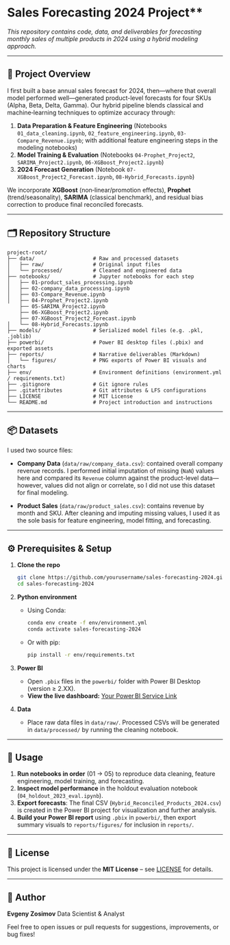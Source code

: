 # Sales Forecasting 2024 Project**

*This repository contains code, data, and deliverables for forecasting monthly sales of multiple products in 2024 using a hybrid modeling approach.*

---

## 📄 Project Overview

I first built a base annual sales forecast for 2024, then—where that overall model performed well—generated product-level forecasts for four SKUs (Alpha, Beta, Delta, Gamma). Our hybrid pipeline blends classical and machine‑learning techniques to optimize accuracy through:

1. **Data Preparation & Feature Engineering** (Notebooks `01_data_cleaning.ipynb`, `02_feature_engineering.ipynb`, `03-Compare_Revenue.ipynb`; with additional feature engineering steps in the modeling notebooks)
2. **Model Training & Evaluation** (Notebooks `04-Prophet_Project2`, `SARIMA_Project2.ipynb`, `06-XGBoost_Project2.ipynb`)
3. **2024 Forecast Generation** (Notebook `07-XGBoost_Project2_Forecast.ipynb`, `08-Hybrid_Forecasts.ipynb`)

We incorporate **XGBoost** (non‑linear/promotion effects), **Prophet** (trend/seasonality), **SARIMA** (classical benchmark), and residual bias correction to produce final reconciled forecasts.

---

## 🗂️ Repository Structure

```
project-root/
├── data/                   # Raw and processed datasets
│   ├── raw/                # Original input files
│   └── processed/          # Cleaned and engineered data
├── notebooks/              # Jupyter notebooks for each step
│   ├── 01-product_sales_processing.ipynb
│   ├── 02-company_data_processing.ipynb
│   ├── 03-Compare_Revenue.ipynb
│   ├── 04-Prophet_Project2.ipynb
    ├── 05-SARIMA_Project2.ipynb
    ├── 06-XGBoost_Project2.ipynb
    ├── 07-XGBoost_Project2_Forecast.ipynb
│   └── 08-Hybrid_Forecasts.ipynb
├── models/                 # Serialized model files (e.g. .pkl, .joblib)
├── powerbi/                # Power BI desktop files (.pbix) and exported assets
├── reports/                # Narrative deliverables (Markdown)
│   └── figures/            # PNG exports of Power BI visuals and charts
├── env/                    # Environment definitions (environment.yml / requirements.txt)
├── .gitignore              # Git ignore rules
├── .gitattributes          # Git attributes & LFS configurations
├── LICENSE                 # MIT License
└── README.md               # Project introduction and instructions
```

---

## 📦 Datasets

I used two source files:

* **Company Data** (`data/raw/company_data.csv`): contained overall company revenue records. I performed initial imputation of missing (`NaN`) values here and compared its `Revenue` column against the product-level data—however, values did not align or correlate, so I did not use this dataset for final modeling.

* **Product Sales** (`data/raw/product_sales.csv`): contains revenue by month and SKU. After cleaning and imputing missing values, I used it as the sole basis for feature engineering, model fitting, and forecasting.

---

## ⚙️ Prerequisites & Setup

1. **Clone the repo**

   ```bash
   git clone https://github.com/yourusername/sales-forecasting-2024.git
   cd sales-forecasting-2024
   ```

2. **Python environment**

   * Using Conda:

     ```bash
     conda env create -f env/environment.yml
     conda activate sales-forecasting-2024
     ```
   * Or with pip:

     ```bash
     pip install -r env/requirements.txt
     ```

3. **Power BI**

   * Open `.pbix` files in the `powerbi/` folder with Power BI Desktop (version ≥ 2.XX).
   * **View the live dashboard:** [Your Power BI Service Link](https://app.powerbi.com/view?r=eyJrIjoiM2JlMGRkODAtNzg0MC00NzNiLTgzYmEtMTYxZDhlNDY1MzVkIiwidCI6IjQxOTI3ZjQyLTQ2NWMtNDFmOS1iYzAwLTUxMTVjM2QzNTE3NCIsImMiOjl9)

4. **Data**

   * Place raw data files in `data/raw/`. Processed CSVs will be generated in `data/processed/` by running the cleaning notebook.

---

## 🚀 Usage

1. **Run notebooks in order** (01 → 05) to reproduce data cleaning, feature engineering, model training, and forecasting.
2. **Inspect model performance** in the holdout evaluation notebook (`04_holdout_2023_eval.ipynb`).
3. **Export forecasts**: The final CSV (`Hybrid_Reconciled_Products_2024.csv`) is created in the Power BI project for visualization and further analysis.
4. **Build your Power BI report** using `.pbix` in `powerbi/`, then export summary visuals to `reports/figures/` for inclusion in `reports/`.

---

## 📑 License

This project is licensed under the **MIT License** – see [LICENSE](LICENSE) for details.

---

## 👤 Author

**Evgeny Zosimov**
Data Scientist & Analyst

Feel free to open issues or pull requests for suggestions, improvements, or bug fixes!
